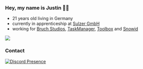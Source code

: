 ### Hey, my name is Justin 👨‍💻

- 21 years old living in Germany
- currently in apprenticeship at [Sulzer GmbH](https://www.sulzer.de/)
- working for [Bruch Studios](https://bruchstudios.de/), [TaskManager](https://tskmngr.com), [Toolbox](https://randomtools.de) and [Snowid](https://www.instagram.com/mc_snowid/)

![](http://github-profile-summary-cards.vercel.app/api/cards/profile-details?username=jxstin1337&theme=algolia)

### Contact
[![Discord Presence](https://lanyard.cnrad.dev/api/337353546947100683)](https://discord.com/users/337353546947100683)  

<!--
**Jxstin1337/Jxstin1337** is a ✨ _special_ ✨ repository because its `README.md` (this file) appears on your GitHub profile.

Here are some ideas to get you started:

- 🔭 I’m currently working on ...
- 🌱 I’m currently learning ...
- 👯 I’m looking to collaborate on ...
- 🤔 I’m looking for help with ...
- 💬 Ask me about ...
- 📫 How to reach me: ...
- 😄 Pronouns: ...
- ⚡ Fun fact: ...
-->
